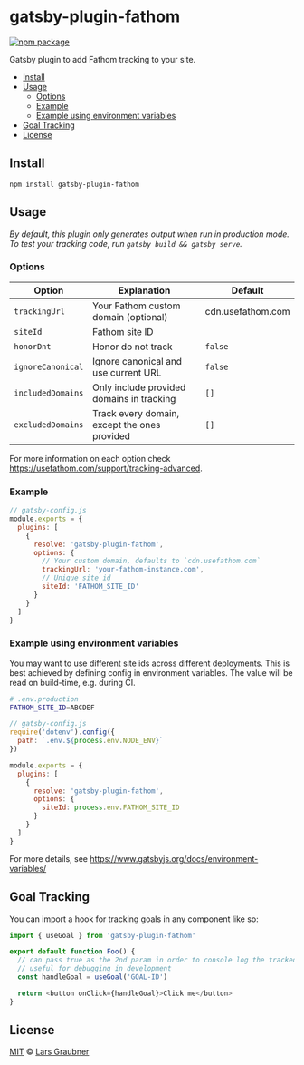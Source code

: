 # gatsby-plugin-fathom

[![npm package](https://img.shields.io/npm/v/gatsby-plugin-fathom.svg)](https://www.npmjs.com/package/gatsby-plugin-fathom)

Gatsby plugin to add Fathom tracking to your site.

- [Install](#install)
- [Usage](#usage)
  - [Options](#options)
  - [Example](#example)
  - [Example using environment variables](#example-using-environment-variables)
- [Goal Tracking](#goal-tracking)
- [License](#license)

## Install

```
npm install gatsby-plugin-fathom
```

## Usage

_By default, this plugin only generates output when run in production mode. To test your tracking code, run `gatsby build && gatsby serve`._

### Options

| Option            | Explanation                                  | Default           |
| ----------------- | -------------------------------------------- | ----------------- |
| `trackingUrl`     | Your Fathom custom domain (optional)         | cdn.usefathom.com |
| `siteId`          | Fathom site ID                               |                   |
| `honorDnt`        | Honor do not track                           | `false`           |
| `ignoreCanonical` | Ignore canonical and use current URL         | `false`           |
| `includedDomains` | Only include provided domains in tracking    | `[]`              |
| `excludedDomains` | Track every domain, except the ones provided | `[]`              |

For more information on each option check https://usefathom.com/support/tracking-advanced.

### Example

```JavaScript
// gatsby-config.js
module.exports = {
  plugins: [
    {
      resolve: 'gatsby-plugin-fathom',
      options: {
        // Your custom domain, defaults to `cdn.usefathom.com`
        trackingUrl: 'your-fathom-instance.com',
        // Unique site id
        siteId: 'FATHOM_SITE_ID'
      }
    }
  ]
}
```

### Example using environment variables

You may want to use different site ids across different deployments. This is best achieved by defining config in environment variables. The value will be read on build-time, e.g. during CI.

```bash
# .env.production
FATHOM_SITE_ID=ABCDEF
```

```JavaScript
// gatsby-config.js
require('dotenv').config({
  path: `.env.${process.env.NODE_ENV}`
})

module.exports = {
  plugins: [
    {
      resolve: 'gatsby-plugin-fathom',
      options: {
        siteId: process.env.FATHOM_SITE_ID
      }
    }
  ]
}
```

For more details, see https://www.gatsbyjs.org/docs/environment-variables/

## Goal Tracking

You can import a hook for tracking goals in any component like so:

```javascript
import { useGoal } from 'gatsby-plugin-fathom'

export default function Foo() {
  // can pass true as the 2nd param in order to console log the tracked goal's ID
  // useful for debugging in development
  const handleGoal = useGoal('GOAL-ID')

  return <button onClick={handleGoal}>Click me</button>
}
```

## License

[MIT](https://github.com/lgraubner/gatsby-plugin-fathom/blob/master/LICENSE) © [Lars Graubner](https://larsgraubner.com)
